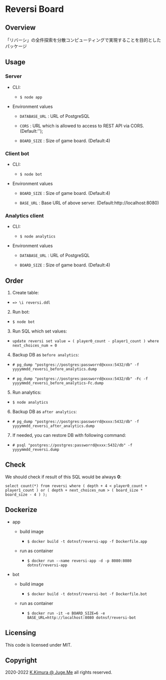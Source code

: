 # Reversi Board


## Overview

「リバーシ」の全件探索を分散コンピューティングで実現することを目的としたパッケージ


## Usage

### Server

- CLI: 

  - `$ node app`

- Environment values

  - `DATABASE_URL` : URL of PostgreSQL

  - `CORS` : URL which is allowed to access to REST API via CORS. (Default:'');

  - `BOARD_SIZE` : Size of game board. (Default:4)


### Client bot

- CLI: 

  - `$ node bot`

- Environment values

  - `BOARD_SIZE` : Size of game board. (Default:4)

  - `BASE_URL` : Base URL of above server. (Default:http://localhost:8080)


### Analytics client

- CLI: 

  - `$ node analytics`

- Environment values

  - `DATABASE_URL` : URL of PostgreSQL

  - `BOARD_SIZE` : Size of game board. (Default:4)


## Order

1. Create table:

  - `=> \i reversi.ddl`

2. Run bot:

  - `$ node bot`

3. Run SQL which set values:

  - `update reversi set value = ( player0_count - player1_count ) where next_choices_num = 0`

4. Backup DB as `before analytics`:

  - `# pg_dump "postgres://postgres:passworrd@xxxx:5432/db" -f yyyymmdd_reversi_before_analytics.dump`

  - `# pg_dump "postgres://postgres:passworrd@xxxx:5432/db" -Fc -f yyyymmdd_reversi_before_analytics-Fc.dump`

5. Run analytics:

  - `$ node analytics`

6. Backup DB as `after analytics`:

  - `# pg_dump "postgres://postgres:passworrd@xxxx:5432/db" -f yyyymmdd_reversi_after_analytics.dump`

7. If needed, you can restore DB with following command:

  - `# psql "postgres://postgres:passworrd@xxxx:5432/db" -f yyyymmdd_reversi.dump`


## Check

We should check if result of this SQL would be always **0**:

  `select count(*) from reversi where ( depth + 4 < player0_count + player1_count ) or ( depth + next_choices_num > ( board_size * board_size - 4 ) );`


## Dockerize

- app

  - build image

    - `$ docker build -t dotnsf/reversi-app -f Dockerfile.app`

  - run as container

    - `$ docker run --name reversi-app -d -p 8080:8080 dotnsf/reversi-app`

- bot

  - build image

    - `$ docker build -t dotnsf/reversi-bot -f Dockerfile.bot`

  - run as container

    - `$ docker run -it -e BOARD_SIZE=6 -e BASE_URL=http://localhost:8080 dotnsf/reversi-bot`


## Licensing

This code is licensed under MIT.


## Copyright

2020-2022  [K.Kimura @ Juge.Me](https://github.com/dotnsf) all rights reserved.
